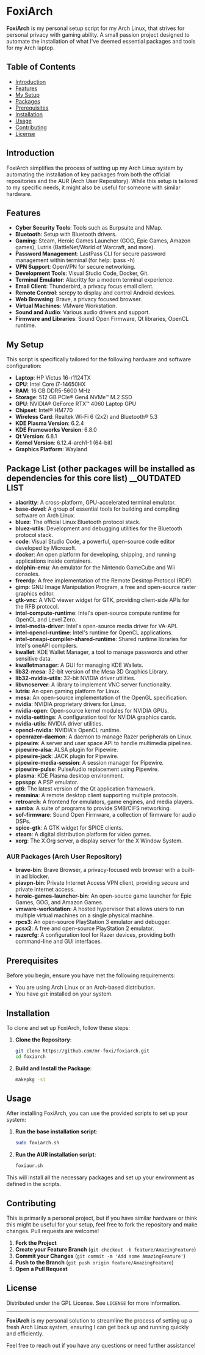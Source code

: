 # FoxiArch

**FoxiArch** is my personal setup script for my Arch Linux, that strives for personal privacy with gaming ability. 
A small passion project designed to automate the installation of what I've deemed essential packages and tools for my Arch laptop.

## Table of Contents
- [Introduction](#introduction)
- [Features](#features)
- [My Setup](#my-setup)
- [Packages](#packages)
- [Prerequisites](#prerequisites)
- [Installation](#installation)
- [Usage](#usage)
- [Contributing](#contributing)
- [License](#license)

## Introduction
FoxiArch simplifies the process of setting up my Arch Linux system by automating the installation of key packages from both the official repositories and the AUR (Arch User Repository). 
While this setup is tailored to my specific needs, it might also be useful for someone with similar hardware.

## Features
- **Cyber Security Tools**: Tools such as Burpsuite and NMap.
- **Bluetooth**: Setup with Bluetooth drivers.
- **Gaming**: Steam, Heroic Games Launcher (GOG, Epic Games, Amazon games), Lutris (BattleNet/World of Warcraft, and more).
- **Password Management**: LastPass CLI for secure password management within terminal (for help: lpass -h)
- **VPN Support**: OpenVPN for secure networking.
- **Development Tools**: Visual Studio Code, Docker, Git.
- **Terminal Emulator**: Alacritty for a modern terminal experience.
- **Email Client**: Thunderbird, a privacy focus email client.
- **Remote Control**: scrcpy to display and control Android devices.
- **Web Browsing**: Brave, a privacy focused browser.
- **Virtual Machines**: VMware Workstation.
- **Sound and Audio**: Various audio drivers and support.
- **Firmware and Libraries**: Sound Open Firmware, Qt libraries, OpenCL runtime.

## My Setup
This script is specifically tailored for the following hardware and software configuration:
- **Laptop**: HP Victus 16-r1124TX
- **CPU**: Intel Core i7-14650HX
- **RAM**: 16 GB DDR5-5600 MHz
- **Storage**: 512 GB PCIe® Gen4 NVMe™ M.2 SSD
- **GPU**: NVIDIA® GeForce RTX™ 4060 Laptop GPU
- **Chipset**: Intel® HM770
- **Wireless Card**: Realtek Wi-Fi 6 (2x2) and Bluetooth® 5.3
- **KDE Plasma Version**: 6.2.4
- **KDE Frameworks Version**: 6.8.0
- **Qt Version**: 6.8.1
- **Kernel Version**: 6.12.4-arch1-1 (64-bit)
- **Graphics Platform**: Wayland

## Package List (other packages will be installed as dependencies for this core list) __OUTDATED LIST
- **alacritty**: A cross-platform, GPU-accelerated terminal emulator.
- **base-devel**: A group of essential tools for building and compiling software on Arch Linux.
- **bluez**: The official Linux Bluetooth protocol stack.
- **bluez-utils**: Development and debugging utilities for the Bluetooth protocol stack.
- **code**: Visual Studio Code, a powerful, open-source code editor developed by Microsoft.
- **docker**: An open platform for developing, shipping, and running applications inside containers.
- **dolphin-emu**: An emulator for the Nintendo GameCube and Wii consoles.
- **freerdp**: A free implementation of the Remote Desktop Protocol (RDP).
- **gimp**: GNU Image Manipulation Program, a free and open-source raster graphics editor.
- **gtk-vnc**: A VNC viewer widget for GTK, providing client-side APIs for the RFB protocol.
- **intel-compute-runtime**: Intel's open-source compute runtime for OpenCL and Level Zero.
- **intel-media-driver**: Intel's open-source media driver for VA-API.
- **intel-opencl-runtime**: Intel's runtime for OpenCL applications.
- **intel-oneapi-compiler-shared-runtime**: Shared runtime libraries for Intel's oneAPI compilers.
- **kwallet**: KDE Wallet Manager, a tool to manage passwords and other sensitive data.
- **kwalletmanager**: A GUI for managing KDE Wallets.
- **lib32-mesa**: 32-bit version of the Mesa 3D Graphics Library.
- **lib32-nvidia-utils**: 32-bit NVIDIA driver utilities.
- **libvncserver**: A library to implement VNC server functionality.
- **lutris**: An open gaming platform for Linux.
- **mesa**: An open-source implementation of the OpenGL specification.
- **nvidia**: NVIDIA proprietary drivers for Linux.
- **nvidia-open**: Open-source kernel modules for NVIDIA GPUs.
- **nvidia-settings**: A configuration tool for NVIDIA graphics cards.
- **nvidia-utils**: NVIDIA driver utilities.
- **opencl-nvidia**: NVIDIA's OpenCL runtime.
- **openrazer-daemon**: A daemon to manage Razer peripherals on Linux.
- **pipewire**: A server and user space API to handle multimedia pipelines.
- **pipewire-alsa**: ALSA plugin for Pipewire.
- **pipewire-jack**: JACK plugin for Pipewire.
- **pipewire-media-session**: A session manager for Pipewire.
- **pipewire-pulse**: PulseAudio replacement using Pipewire.
- **plasma**: KDE Plasma desktop environment.
- **ppsspp**: A PSP emulator.
- **qt6**: The latest version of the Qt application framework.
- **remmina**: A remote desktop client supporting multiple protocols.
- **retroarch**: A frontend for emulators, game engines, and media players.
- **samba**: A suite of programs to provide SMB/CIFS networking.
- **sof-firmware**: Sound Open Firmware, a collection of firmware for audio DSPs.
- **spice-gtk**: A GTK widget for SPICE clients.
- **steam**: A digital distribution platform for video games.
- **xorg**: The X.Org server, a display server for the X Window System.

### AUR Packages (Arch User Repository)
- **brave-bin**: Brave Browser, a privacy-focused web browser with a built-in ad blocker.
- **piavpn-bin**: Private Internet Access VPN client, providing secure and private internet access.
- **heroic-games-launcher-bin**: An open-source game launcher for Epic Games, GOG, and Amazon Games.
- **vmware-workstation**: A hosted hypervisor that allows users to run multiple virtual machines on a single physical machine.
- **rpcs3**: An open-source PlayStation 3 emulator and debugger.
- **pcsx2**: A free and open-source PlayStation 2 emulator.
- **razercfg**: A configuration tool for Razer devices, providing both command-line and GUI interfaces.

## Prerequisites
Before you begin, ensure you have met the following requirements:
- You are using Arch Linux or an Arch-based distribution.
- You have `git` installed on your system.

## Installation
To clone and set up FoxiArch, follow these steps:

1. **Clone the Repository**:
    ```bash
    git clone https://github.com/mr-foxi/foxiarch.git
    cd foxiarch
    ```

2. **Build and Install the Package**:
    ```bash
    makepkg -si
    ```

## Usage
After installing FoxiArch, you can use the provided scripts to set up your system:

1. **Run the base installation script**:
    ```bash
    sudo foxiarch.sh
    ```

2. **Run the AUR installation script**:
    ```bash
    foxiaur.sh
    ```

This will install all the necessary packages and set up your environment as defined in the scripts.

## Contributing
This is primarily a personal project, but if you have similar hardware or think this might be useful for your setup, feel free to fork the repository and make changes. Pull requests are welcome!

1. **Fork the Project**
2. **Create your Feature Branch** (`git checkout -b feature/AmazingFeature`)
3. **Commit your Changes** (`git commit -m 'Add some AmazingFeature'`)
4. **Push to the Branch** (`git push origin feature/AmazingFeature`)
5. **Open a Pull Request**

## License
Distributed under the GPL License. See `LICENSE` for more information.

---

**FoxiArch** is my personal solution to streamline the process of setting up a fresh Arch Linux system, ensuring I can get back up and running quickly and efficiently.

Feel free to reach out if you have any questions or need further assistance!
